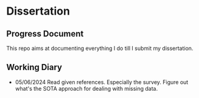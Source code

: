# Dissertation
## Progress Document
This repo aims at documenting everything I do till I submit my dissertation.

## Working Diary

- 05/06/2024
Read given references. 
Especially the survey. 
Figure out what's the SOTA approach for dealing with missing data.
